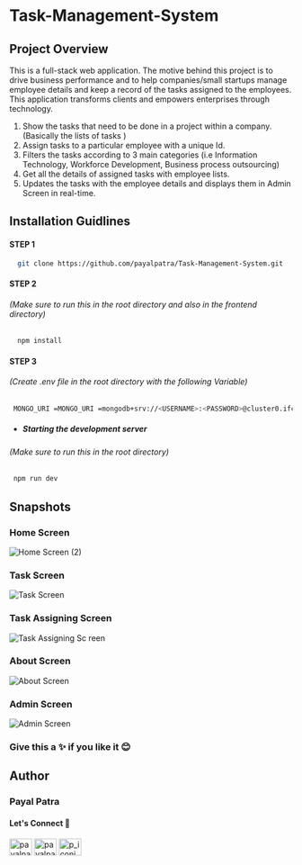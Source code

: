 # Task-Management-System

## Project Overview

This is a full-stack web application. The motive behind this project is to drive business performance and to help companies/small startups manage employee details and keep a record of the tasks assigned to the employees. This application transforms clients and empowers enterprises through technology.

1) Show the tasks that need to be done in a project within a company. (Basically the lists of tasks )
2) Assign tasks to a particular employee with a unique Id.
3) Filters the tasks according to 3 main categories (i.e Information Technology, Workforce Development, Business process outsourcing)
4) Get all the details of assigned tasks with employee lists.
5) Updates the tasks with the employee details and displays them in Admin  Screen in real-time.

## Installation Guidlines

#### STEP 1

 ```sh
   git clone https://github.com/payalpatra/Task-Management-System.git
   ```

#### STEP 2
###### (Make sure to run this in the root directory and also in the frontend directory) 

 ```sh
   npm install
   ```

#### STEP 3
###### (Create .env file in the root directory with the following Variable) 

  ```sh
   MONGO_URI =MONGO_URI =mongodb+srv://<USERNAME>:<PASSWORD>@cluster0.ifcel.mongodb.net/<DBNAME>?retryWrites=true&w=majority
   ```

* ##### Starting the development server
###### (Make sure to run this in the root directory)
```sh
 npm run dev 
   ```
   
 
 ## Snapshots
 
 ###  Home Screen
 
![Home Screen (2)](https://user-images.githubusercontent.com/67522406/117532684-5ce90700-b006-11eb-8efc-ccc55847c8ab.png)

###  Task Screen

![Task Screen](https://user-images.githubusercontent.com/67522406/117532796-04663980-b007-11eb-8a4d-3554c40ec5ec.png)


###  Task Assigning Screen

![Task Assigning Sc reen](https://user-images.githubusercontent.com/67522406/117532798-08925700-b007-11eb-9533-a69e69c420b7.png)

###  About Screen

![About Screen](https://user-images.githubusercontent.com/67522406/117532804-0defa180-b007-11eb-92a6-2c3e2c85495f.png)

###  Admin Screen

![Admin Screen](https://user-images.githubusercontent.com/67522406/117532809-10ea9200-b007-11eb-8183-de582441746c.png)


### Give this a ✨ if you like it 😊
## Author
### Payal Patra
#### Let's Connect 🚀

<a href="https://linkedin.com/in/payalpatra105" target="blank"><img align="center" src="https://cdn.jsdelivr.net/npm/simple-icons@3.0.1/icons/linkedin.svg" alt="payalpatra105" height="30" width="40" /></a>
<a href="https://github.com/payalpatra" target="blank"><img align="center" src="https://www.svgrepo.com/show/68072/github-logo-face.svg" alt="payalpatra105" height="30" width="40" /></a>
<a href="https://instagram.com/p_iconic_" target="blank"><img align="center" src="https://cdn.jsdelivr.net/npm/simple-icons@3.0.1/icons/instagram.svg" alt="p_iconic_" height="30" width="40" /></a>


